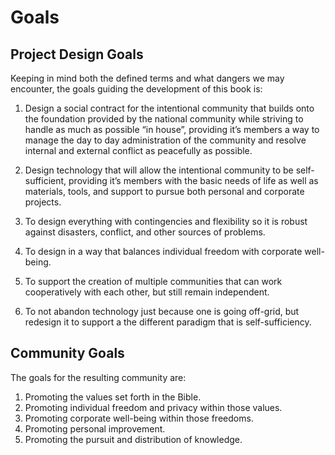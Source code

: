 # Goals

## Project Design Goals

Keeping in mind both the defined terms and what dangers we may encounter, the goals guiding the development of this book is:

1. Design a social contract for the intentional community that builds onto the foundation provided by the national community while striving to handle as much as possible “in house”, providing it’s members a way to manage the day to day administration of the community and resolve internal and external conflict as peacefully as possible.

1. Design technology that will allow the intentional community to be self-sufficient, providing it’s members with the basic needs of life as well as materials, tools, and support to pursue both personal and corporate projects.

1. To design everything with contingencies and flexibility so it is robust against disasters, conflict, and other sources of problems.

1. To design in a way that balances individual freedom with corporate well-being.

1. To support the creation of multiple communities that can work cooperatively with each other, but still remain independent. 

1. To not abandon technology just because one is going off-grid, but redesign it to support a the different paradigm that is self-sufficiency.

## Community Goals

The goals for the resulting community are:

1. Promoting the values set forth in the Bible.
1. Promoting individual freedom and privacy within those values.
1. Promoting corporate well-being within those freedoms.
1. Promoting personal improvement.
1. Promoting the pursuit and distribution of knowledge.

